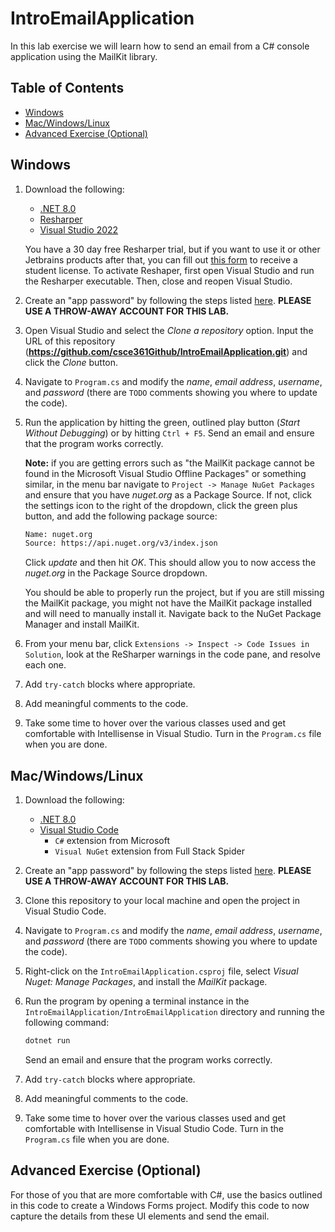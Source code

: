 # IntroEmailApplication

In this lab exercise we will learn how to send an email from a C# console application using the MailKit library.

## Table of Contents

- [Windows](#windows)
- [Mac/Windows/Linux](#macwindowslinux)
- [Advanced Exercise (Optional)](#advanced-exercise-optional)

## Windows

1. Download the following:

    - [.NET 8.0](https://dotnet.microsoft.com/en-us/download/dotnet/8.0)
    - [Resharper](https://www.jetbrains.com/resharper/download/#section=web-installer)
    - [Visual Studio 2022](https://visualstudio.microsoft.com/)

    You have a 30 day free Resharper trial, but if you want to use it or other Jetbrains products after that, you can fill out [this form](https://www.jetbrains.com/shop/eform/students/) to receive a student license. To activate Reshaper, first open Visual Studio and run the Resharper executable. Then, close and reopen Visual Studio.

2. Create an "app password" by following the steps listed [here](https://support.google.com/accounts/answer/185833?hl=en). **PLEASE USE A THROW-AWAY ACCOUNT FOR THIS LAB.**

3. Open Visual Studio and select the *Clone a repository* option. Input the URL of this repository (**https://github.com/csce361Github/IntroEmailApplication.git**) and click the *Clone* button.

4. Navigate to `Program.cs` and modify the *name*, *email address*, *username*, and *password* (there are `TODO` comments showing you where to update the code).

5. Run the application by hitting the green, outlined play button (*Start Without Debugging*) or by hitting `Ctrl + F5`. Send an email and ensure that the program works correctly.

    **Note:** if you are getting errors such as "the MailKit package cannot be found in the Microsoft Visual Studio Offline Packages" or something similar, in the menu bar navigate to `Project -> Manage NuGet Packages` and ensure that you have *nuget.org* as a Package Source. If not, click the settings icon to the right of the dropdown, click the green plus button, and add the following package source:

    ```bash
    Name: nuget.org
    Source: https://api.nuget.org/v3/index.json
    ```

    Click *update* and then hit *OK*. This should allow you to now access the *nuget.org* in the Package Source dropdown.

    You should be able to properly run the project, but if you are still missing the MailKit package, you might not have the MailKit package installed and will need to manually install it. Navigate back to the NuGet Package Manager and install MailKit.

6. From your menu bar, click `Extensions -> Inspect -> Code Issues in Solution`, look at the ReSharper warnings in the code pane, and resolve each one.

7. Add `try-catch` blocks where appropriate.

8. Add meaningful comments to the code.

9. Take some time to hover over the various classes used and get comfortable with Intellisense in Visual Studio. Turn in the `Program.cs` file when you are done.

## Mac/Windows/Linux

1. Download the following:

    - [.NET 8.0](https://dotnet.microsoft.com/en-us/download/dotnet/8.0)
    - [Visual Studio Code](https://code.visualstudio.com/)
        - `C#` extension from Microsoft
        - `Visual NuGet` extension from Full Stack Spider

2. Create an "app password" by following the steps listed [here](https://support.google.com/accounts/answer/185833?hl=en). **PLEASE USE A THROW-AWAY ACCOUNT FOR THIS LAB.**

3. Clone this repository to your local machine and open the project in Visual Studio Code.

4. Navigate to `Program.cs` and modify the *name*, *email address*, *username*, and *password* (there are `TODO` comments showing you where to update the code).

5. Right-click on the `IntroEmailApplication.csproj` file, select *Visual Nuget: Manage Packages*, and install the *MailKit* package.

6. Run the program by opening a terminal instance in the `IntroEmailApplication/IntroEmailApplication` directory and running the following command:

    ```bash
    dotnet run
    ```

    Send an email and ensure that the program works correctly.

7. Add `try-catch` blocks where appropriate.

8. Add meaningful comments to the code.

9. Take some time to hover over the various classes used and get comfortable with Intellisense in Visual Studio Code. Turn in the `Program.cs` file when you are done.

## Advanced Exercise (Optional)

For those of you that are more comfortable with C#, use the basics outlined in this code to create a Windows Forms project. Modify this code to now capture the details from these UI elements and send the email.
